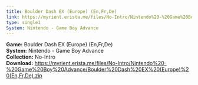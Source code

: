 ```yaml
---
title: Boulder Dash EX (Europe) (En,Fr,De)
link: https://myrient.erista.me/files/No-Intro/Nintendo%20-%20Game%20Boy%20Advance/Boulder%20Dash%20EX%20(Europe)%20(En,Fr,De).zip
type: single1
System: Nintendo - Game Boy Advance
---
```

<b>Game:</b> Boulder Dash EX (Europe) (En,Fr,De)<br>
<b>System:</b> Nintendo - Game Boy Advance<br>
<b>Collection:</b> No-Intro<br>
<b>Download:</b> https://myrient.erista.me/files/No-Intro/Nintendo%20-%20Game%20Boy%20Advance/Boulder%20Dash%20EX%20(Europe)%20(En,Fr,De).zip